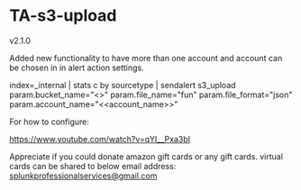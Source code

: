 # TA-s3-upload

v2.1.0

Added new functionality to have more than one account and account can be chosen in in alert action settings.

index=_internal | stats c by sourcetype | sendalert s3_upload param.bucket_name="<<bucket>>" param.file_name="fun" param.file_format="json" param.account_name="<<account_name>>"

For how to configure:

https://www.youtube.com/watch?v=qYI__Pxa3bI
  
Appreciate if you could donate amazon gift cards or any gift cards. virtual cards can be shared to below email address:
splunkprofessionalservices@gmail.com
